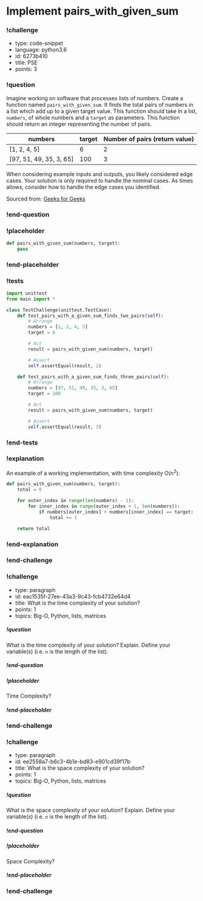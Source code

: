 # Implement pairs_with_given_sum

<!-- prettier-ignore-start -->
### !challenge
* type: code-snippet
* language: python3.6
* id: 6273b410
* title: PSE
* points: 3
### !question

Imagine working on software that processes lists of numbers. Create a function named `pairs_with_given_sum`. It finds the total pairs of numbers in a list which add up to a given target value. This function should take in a list, `numbers`, of whole numbers and a `target` as parameters. This function should return an integer representing the number of pairs.

| numbers                 | target | Number of pairs (return value)|
| ----------------------- | ------ | --------------- |
| [1, 2, 4, 5]            | 6      | 2               |
| [97, 51, 49, 35, 3, 65] | 100    | 3               |

When considering example inputs and outputs, you likely considered edge cases. Your solution is only required to handle the nominal cases. As times allows, consider how to handle the edge cases you identified.

Sourced from: [Geeks for Geeks](https://www.geeksforgeeks.org/count-pairs-with-given-sum/)

### !end-question
### !placeholder

```python
def pairs_with_given_sum(numbers, target):
    pass
```

### !end-placeholder
### !tests

```python
import unittest
from main import *

class TestChallenge(unittest.TestCase):
    def test_pairs_with_a_given_sum_finds_two_pairs(self):
        # Arrange
        numbers = [1, 2, 4, 5]
        target = 6

        # Act
        result = pairs_with_given_sum(numbers, target)

        # Assert
        self.assertEqual(result, 2)

    def test_pairs_with_a_given_sum_finds_three_pairs(self):
        # Arrange
        numbers = [97, 51, 49, 35, 3, 65]
        target = 100

        # Act
        result = pairs_with_given_sum(numbers, target)

        # Assert
        self.assertEqual(result, 3)
```

### !end-tests
### !explanation

An example of a working implementation, with time complexity O(n<sup>2</sup>):

```python
def pairs_with_given_sum(numbers, target):
    total = 0

    for outer_index in range(len(numbers) - 1):
        for inner_index in range(outer_index + 1, len(numbers)):
            if numbers[outer_index] + numbers[inner_index] == target:
                total += 1

    return total
```

### !end-explanation
### !end-challenge
<!-- prettier-ignore-end -->

<!-- prettier-ignore-start -->
### !challenge
* type: paragraph
* id: eac1535f-27ee-43a3-9c43-fcb4732e64d4
* title: What is the time complexity of your solution?
* points: 1
* topics: Big-O, Python, lists, matrices
##### !question

What is the time complexity of your solution? Explain. Define your variable(s) (i.e. `n` is the length of the list).

##### !end-question
##### !placeholder

Time Complexity?

##### !end-placeholder
### !end-challenge
<!-- prettier-ignore-end -->

<!-- prettier-ignore-start -->
### !challenge
* type: paragraph
* id: ee2558a7-b6c3-4b1e-bd83-e901cd39f17b
* title: What is the space complexity of your solution?
* points: 1
* topics: Big-O, Python, lists, matrices
##### !question

What is the space complexity of your solution? Explain. Define your variable(s) (i.e. `n` is the length of the list).

##### !end-question
##### !placeholder

Space Complexity?

##### !end-placeholder
### !end-challenge
<!-- prettier-ignore-end -->